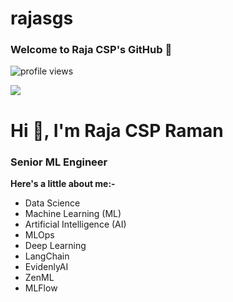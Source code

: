 # rajasgs



### Welcome to Raja CSP's GitHub 👋
<img src="https://komarev.com/ghpvc/?username=rajasgs&color=green" alt="profile views" />

![](https://img.shields.io/badge/-Python-3626e3?style=for-the-badge&logo=Python&logoColor=fff)


<h1 align="left">Hi 👋, I'm Raja CSP Raman</h1>
<h3 align="left">Senior ML Engineer</h3>


**Here's a little about me:-**
* Data Science
* Machine Learning (ML)
* Artificial Intelligence (AI)
* MLOps
* Deep Learning
* LangChain
* EvidenlyAI
* ZenML
* MLFlow
